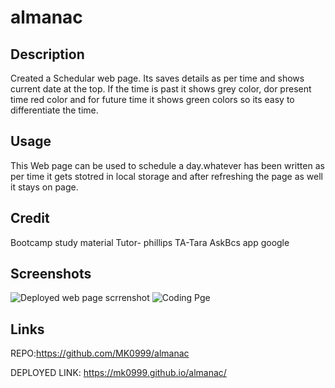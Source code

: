 # almanac

## Description
Created a Schedular web page. Its saves details as per time and shows current date at the top.  If the time is past it shows grey color, dor present time red color and for future time it shows green colors so its easy to differentiate the time.

## Usage
This Web page can be used to schedule a day.whatever has been written as per time it gets stotred in local storage and after refreshing the page as well it stays on page.
## Credit
Bootcamp study material
Tutor- phillips
TA-Tara
AskBcs app
google

## Screenshots
![Deployed web page scrrenshot](https://github.com/MK0999/almanac/blob/main/assests/Screenshot%20(23).png)
![Coding Pge](https://github.com/MK0999/almanac/blob/main/assests/Screenshot%20(24).png)



## Links
REPO:https://github.com/MK0999/almanac


DEPLOYED LINK: https://mk0999.github.io/almanac/
